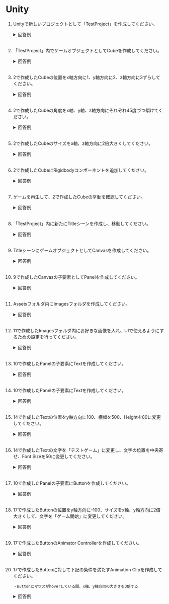 # Unity

1. Unityで新しいプロジェクトとして「TestProject」を作成してください。

	<details><summary>回答例</summary><div>
		
	![Unityプロジェクトの作成](https://user-images.githubusercontent.com/75789463/172597263-38900d1e-979b-4adc-b181-c6a011273401.gif)
		
	</div></details>
	

	<br>

2. 「TestProject」内でゲームオブジェクトとしてCubeを作成してください。

	<details><summary>回答例</summary><div>
		
	![Cubeの作成](https://user-images.githubusercontent.com/75789463/172598141-88745176-2f1a-4a87-b41d-ff40287af528.gif)
		
	</div></details>
	

	<br>

3. 2で作成したCubeの位置をx軸方向に1、y軸方向に2、z軸方向に3ずらしてください。

	<details><summary>回答例</summary><div>
		
	![Cubeの位置移動](https://user-images.githubusercontent.com/75789463/172599811-b1a30620-87f7-4059-a0c9-d7a870236936.gif)

	</div></details>
	

	<br>

4. 2で作成したCubeの角度をx軸、y軸、z軸方向にそれぞれ45度づつ傾けてください。

	<details><summary>回答例</summary><div>
		
	![Cubeの角度調整](https://user-images.githubusercontent.com/75789463/172600520-c4d41cc6-40e2-49a0-bcce-c0d00dbe3618.gif)
		
	</div></details>

	<br>

5. 2で作成したCubeのサイズをx軸、z軸方向に2倍大きくしてください。
	
	<details><summary>回答例</summary><div>
		
	![Cubeのサイズ調整](https://user-images.githubusercontent.com/75789463/172601173-8b8f93ae-9aee-4aaf-9140-662a2936a1fb.gif)
		
	</div></details>
	
	<br>

6. 2で作成したCubeにRigidbodyコンポーネントを追加してください。

	<details><summary>回答例</summary><div>
		
	![CubeにRigidbodyコンポーネント追加](https://user-images.githubusercontent.com/75789463/172601907-0a89a2fb-64ce-43cb-a014-7d55d63fc493.gif)
		
	</div></details>
	

	<br>

7. ゲームを再生して、2で作成したCubeの挙動を確認してください。

	<details><summary>回答例</summary><div>
		
	![Cubeの挙動確認](https://user-images.githubusercontent.com/75789463/172602522-0c1a066a-2d26-4413-9d79-29cb9485286c.gif
		
	</div></details>
	

	<br>

8. 「TestProject」内に新たにTitleシーンを作成し、移動してください。

	<details><summary>回答例</summary><div>
		
	![Titleシーンの作成と移動](https://user-images.githubusercontent.com/75789463/172603603-39c3db6f-3d3e-476e-b41e-6a83dc6d496f.gif)

		
	</div></details>
	

	<br>

9. TitleシーンにゲームオブジェクトとしてCanvasを作成してください。

	<details><summary>回答例</summary><div>
		
	![Canvasの追加](https://user-images.githubusercontent.com/75789463/172604636-ed79562d-9a24-4d3d-9658-38c5bf9a97cc.gif)
		
	</div></details>
	

	<br>

10. 9で作成したCanvasの子要素としてPanelを作成してください。

	<details><summary>回答例</summary><div>
		
	![Panelの追加](https://user-images.githubusercontent.com/75789463/172605189-caa370d2-0854-4683-bffb-2860588378fc.gif)
		
	</div></details>
	

	<br>

11. Assetsフォルダ内にImagesフォルダを作成してください。

	<details><summary>回答例</summary><div>
		
	![Imagesフォルダの作成](https://user-images.githubusercontent.com/75789463/172606025-07ae6ff7-0e96-4145-b508-9068e39960db.gif)
		
	</div></details>
	

	<br>

12. 11で作成したImagesフォルダ内にお好きな画像を入れ、UIで使えるようにするための設定を行ってください。

	<details><summary>回答例</summary><div>
		
	![画像のUI化](https://user-images.githubusercontent.com/75789463/172610984-8adbd47f-b636-4bb3-af31-bf8da2979a44.gif)

		
	</div></details>
	

	<br>

13. 10で作成したPanelの子要素にTextを作成してください。

	<details><summary>回答例</summary><div>
		
	![Textの作成](https://user-images.githubusercontent.com/75789463/172614345-ab284630-b789-496e-9bc2-e1e8aade6bfc.gif)
		
	</div></details>
	

	<br>

14. 10で作成したPanelの子要素にTextを作成してください。

	<details><summary>回答例</summary><div>
		
	![Textの作成](https://user-images.githubusercontent.com/75789463/172614345-ab284630-b789-496e-9bc2-e1e8aade6bfc.gif)
		
	</div></details>
	

	<br>

15. 14で作成したTextの位置をy軸方向に100、横幅を500、Heightを80に変更してください。

	<details><summary>回答例</summary><div>
		
	![Textの位置とサイズの調整](https://user-images.githubusercontent.com/75789463/172617020-86b7fbad-57b6-4198-ad73-725b093d4479.gif)
		
	</div></details>
	

	<br>

16. 14で作成したTextの文字を「テストゲーム」に変更し、文字の位置を中央寄せ、Font Sizeを50に変更してください。

	<details><summary>回答例</summary><div>
		
	![Textの文字の位置とサイズの調整](https://user-images.githubusercontent.com/75789463/172618233-905ba438-0ba7-4997-8a01-6867efafd239.gif)
		
	</div></details>
	

	<br>

17. 10で作成したPanelの子要素にButtonを作成してください。

	<details><summary>回答例</summary><div>
		
	![Buttonの作成](https://user-images.githubusercontent.com/75789463/172619622-043748a1-d761-40f5-a9c9-8983dc57e7aa.gif)
		
	</div></details>
	

	<br>

18. 17で作成したButtonの位置をy軸方向に-100、サイズをx軸、y軸方向に2倍大きくして、文字を「ゲーム開始」に変更してください。

	<details><summary>回答例</summary><div>
	
	```
	Buttonの位置とサイズ調整
	```
	
	![Buttonの位置とサイズ調整](https://user-images.githubusercontent.com/75789463/172620503-23523a2a-513c-4753-8bb1-81b2dd3eb587.gif)
	
	```
	Buttonの文字変更
	```
	
	![Buttonの文字変更](https://user-images.githubusercontent.com/75789463/172621597-0c51c74c-c0e6-48a7-a294-809368d4d293.gif)

		
	</div></details>
	

	<br>

19. 17で作成したButtonのAnimator Controllerを作成してください。

	<details><summary>回答例</summary><div>
		
	![AnimatorControllerの作成](https://user-images.githubusercontent.com/75789463/172623068-5737d435-414b-4616-ac7f-af3798110dab.gif)
		
	</div></details>
	

	<br>

20. 17で作成したButtonに対して下記の条件を満たすAnimation Clipを作成してください。

	```
	・Buttonにマウスがhoverしている間、x軸、y軸方向の大きさを3倍する
	```

	<details><summary>回答例</summary><div>
	
	```
	Animationビューの表示
	```
	
	![Animationビューの表示](https://user-images.githubusercontent.com/75789463/172625018-ee00e8a1-40a4-4312-8145-80262bac8448.gif)

	```
	マウスがhoverしている間、大きさを変えるPropertyを追加
	```
	
	![大きさを変えるProperty](https://user-images.githubusercontent.com/75789463/172626279-834bdd7a-2699-4119-9056-6d264e381f3c.gif)

	```
	0:30フレームの際にx軸方向、y軸方向に大きさを3倍する
	```
	
	![x軸、y軸方向の大きさ3倍](https://user-images.githubusercontent.com/75789463/172627789-d0b88dcc-4e8c-4851-9975-7fd4c00d27f5.gif)
	
	```
	挙動
	```
	
	![挙動](https://user-images.githubusercontent.com/75789463/172630509-5f158f70-dc1f-4555-83a2-d8262ba1efd4.gif)

	</div></details>
	

	<br>
